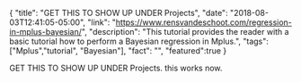 {
  "title": "GET THIS TO SHOW UP UNDER Projects",
  "date": "2018-08-03T12:41:05-05:00",
  "link": "https://www.rensvandeschoot.com/regression-in-mplus-bayesian/",
  "description": "This tutorial provides the reader with a basic tutorial how to perform a Bayesian regression in Mplus.",
  "tags": ["Mplus","tutorial", "Bayesian"],
  "fact": "",
  "featured":true
}

GET THIS TO SHOW UP UNDER Projects. this works now.
